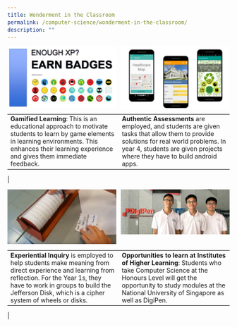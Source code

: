 ```yaml
---
title: Wonderment in the Classroom
permalink: /computer-science/wonderment-in-the-classroom/
description: ""
---
```

<img src="/images/computerscience1.jpg" style="width:49%" align=left>
<img src="/images/computerscience2.jpg" style="width:49%" align=right>

<br clear="left">

|  |  |
|---|---|
| **Gamified Learning**: This is an educational approach to motivate students to learn by game elements in learning environments. This enhances their learning experience and gives them immediate feedback. | **Authentic Assessments** are employed, and students are given tasks that allow them to provide solutions for real world problems. In year 4, students are given projects where they have to build android apps. |
|

<img src="/images/computerscience3.jpg" style="width:49%" align=left>
<img src="/images/computerscience4.jpg" style="width:49%" align=right>

<br clear="left">

|  |  |
|---|---|
| **Experiential Inquiry** is employed to help students make meaning from direct experience and learning from reflection. For the Year 1s, they have to work in groups to build the Jefferson Disk, which is a cipher system of wheels or disks. | **Opportunities to learn at Institutes of Higher Learning**: Students who take Computer Science at the Honours Level will get the opportunity to study modules at the National University of Singapore as well as DigiPen. |
|